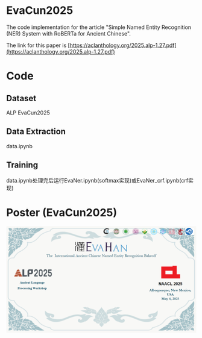 # EvaCun2025
 The code implementation for the article "Simple Named Entity Recognition (NER) System with RoBERTa for Ancient Chinese". 

 The link for this paper is [https://aclanthology.org/2025.alp-1.27.pdf](https://aclanthology.org/2025.alp-1.27.pdf)

# Code

## Dataset

ALP EvaCun2025

## Data Extraction

data.ipynb

## Training

data.ipynb处理完后运行EvaNer.ipynb(softmax实现)或EvaNer_crf.ipynb(crf实现)

# Poster (EvaCun2025)
![Poster.](./figure/Poster.png)